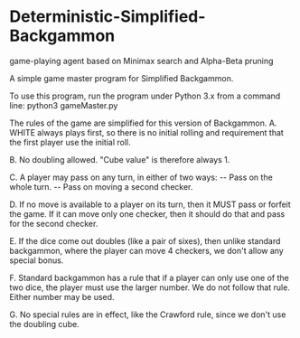 # Deterministic-Simplified-Backgammon
game-playing agent based on Minimax search and Alpha-Beta pruning

A simple game master program for Simplified Backgammon.

To use this program, run the program under Python 3.x from a command line:
python3 gameMaster.py  

The rules of the game are simplified for this version of Backgammon.
A. WHITE always plays first, so there is no initial rolling and
   requirement that the first player use the initial roll.
   
B. No doubling allowed. "Cube value" is therefore always 1.

C. A player may pass on any turn, in either of two ways:
     -- Pass on the whole turn. 
     -- Pass on moving a second checker.
     
D. If no move is available to a player on its turn, then it MUST pass
   or forfeit the game.  If it can move only one checker, then it
   should do that and pass for the second checker.
   
E. If the dice come out doubles (like a pair of sixes), then unlike
   standard backgammon, where the player can move 4 checkers, we
   don't allow any special bonus.
   
F. Standard backgammon has a rule that if a player can only use one
   of the two dice, the player must use the larger number.  We do not
   follow that rule.  Either number may be used.
   
G. No special rules are in effect, like the Crawford rule, since
   we don't use the doubling cube.
